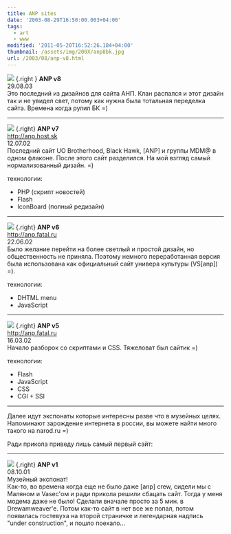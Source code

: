 ```yaml
---
title: ANP sites
date: '2003-08-29T16:50:00.003+04:00'
tags:
  - art
  - www
modified: '2011-05-20T16:52:26.184+04:00'
thumbnail: /assets/img/200X/anp8bk.jpg
url: /2003/08/anp-v8.html
---
```

![](/assets/img/200X/anp8bk.jpg)
{.right }
**ANP v8**  
29.08.03  
Это последний из дизайнов для сайта АНП. Клан распался и этот дизайн так и не увидел свет, потому как нужна была тотальная переделка сайта. Времена когда рулил БК =)

<hr style="clear: both"/>

![](/assets/img/200X/anp7.jpg)
{.right}
**ANP v7**  
http://anp.host.sk  
12.07.02  
Последний сайт UO Brotherhood, Black Hawk, [ANP] и группы MDM@ в одном флаконе. После этого сайт разделился. На мой взгляд самый нормализованный дизайн. =)

технологии:
- PHP (скрипт новостей)
- Flash
- IconBoard (полный редизайн)

<hr style="clear: both"/>

![](/assets/img/200X/anp6.jpg)
{.right}
**ANP v6**  
http://anp.fatal.ru  
22.06.02  
Было желание перейти на более светлый и простой дизайн, но общественность не приняла. Поэтому немного переработанная версия была использована как oфициальный сайт универа культуры (VS[anp]) =).

технологии:
- DHTML menu
- JavaScript

<hr style="clear: both"/>

![](/assets/img/200X/anp5.jpg)
{.right}
**ANP v5**  
http://anp.fatal.ru  
16.03.02  
Начало разборок со скриптами и CSS. Тяжеловат был сайтик =)

технологии:
- Flash
- JavaScript
- CSS
- CGI + SSI

<hr style="clear: both"/>

Далее идут экспонаты которые интересны разве что в музейных целях.
Напоминают зарождение интернета в россии, вы можете найти много такого на narod.ru =)

Ради прикола приведу лишь самый первый сайт:
<hr style="clear: both"/>

![](/assets/img/200X/anp1.jpg)
{.right}
**ANP v1**  
08.10.01  
Музейный экспонат!   
Как-то, во времена когда еще не было даже [anp] crew, сидели мы с Маляном и Vasec'ом и ради прикола решили сбацать сайт. Тогда у меня модема даже не было! Сделали вначале просто за 5 мин. в Drewamweaver'e. Потом как-то сайт в нет все же попал, потом появилась гостевуха на второй страничке и легендарная надпись "under construction", и пошло поехало...
